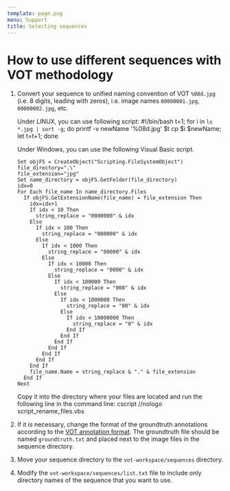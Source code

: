 ```yaml
---
template: page.pug
menu: Support
title: Selecting sequences
---
```


# How to use different sequences with VOT methodology

1.  Convert your sequence to unified naming convention of VOT `%08d.jpg` (i.e. 8 digits, leading with zeros), i.e. image names `00000001.jpg`, `00000002.jpg`, etc.

    Under LINUX, you can use following script:
        #!/bin/bash
        t=1;
        for i in `ls *.jpg | sort -g`; do
            printf -v newName '%08d.jpg' $t
            cp $i $newName;
            let t=t+1;
        done

    Under Windows, you can use the following Visual Basic script.

        Set objFS = CreateObject("Scripting.FileSystemObject")
        file_directory=".\"
        file_extension="jpg"
        Set name_directory = objFS.GetFolder(file_directory)
        idx=0
        For Each file_name In name_directory.Files
          If objFS.GetExtensionName(file_name) = file_extension Then
            idx=idx+1
            If idx < 10 Then
              string_replace = "0000000" & idx
            Else
              If idx < 100 Then
                string_replace = "000000" & idx
              Else
                If idx < 1000 Then
                  string_replace = "00000" & idx
                Else
                  If idx < 10000 Then
                    string_replace = "0000" & idx
                  Else
                    If idx < 100000 Then
                      string_replace = "000" & idx
                    Else
                      If idx < 1000000 Then
                        string_replace = "00" & idx
                      Else
                        If idx < 10000000 Then
                          string_replace = "0" & idx
                        End If
                      End If
                    End If
                  End If
                End If
              End If
            End If
            file_name.Name = string_replace & "." & file_extension
          End If
        Next

    Copy it into the directory where your files are located and run the following line in the command line:
        cscript //nologo script_rename_files.vbs


2.  If it is necessary, change the format of the groundtruth annotations according to the [VOT annotation format](http://docs.votchallenge.net/sequence/index.html). The groundtruth file should be named `groundtruth.txt` and placed next to the image files in the sequence directory.

3.  Move your sequence directory to the `vot-workspace/sequences` directory.

4.  Modify the `vot-workspace/sequences/list.txt` file to include only directory names of the sequence that you want to use.


